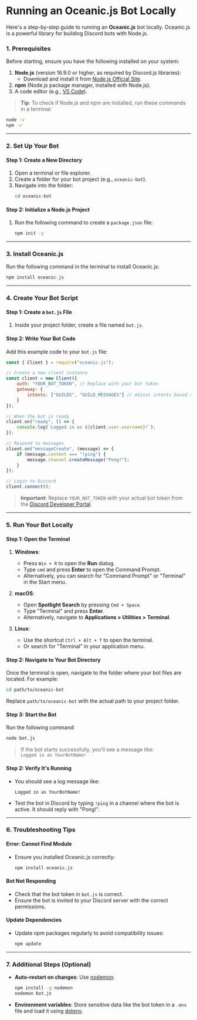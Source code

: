 # Running an Oceanic.js Bot Locally
Here's a step-by-step guide to running an **Oceanic.js** bot locally. Oceanic.js is a powerful library for building Discord bots with Node.js.

### **1. Prerequisites**

Before starting, ensure you have the following installed on your system:
1. **Node.js** (version 16.9.0 or higher, as required by Discord.js libraries):
   - Download and install it from [Node.js Official Site](https://nodejs.org/).
2. **npm** (Node.js package manager, installed with Node.js).
3. A code editor (e.g., [VS Code](https://code.visualstudio.com/)).

> **Tip**: To check if Node.js and npm are installed, run these commands in a terminal:
```bash
node -v
npm -v
```

---

### **2. Set Up Your Bot**

#### **Step 1: Create a New Directory**
1. Open a terminal or file explorer.
2. Create a folder for your bot project (e.g., `oceanic-bot`).
3. Navigate into the folder:
   ```bash
   cd oceanic-bot
   ```

#### **Step 2: Initialize a Node.js Project**
1. Run the following command to create a `package.json` file:
   ```bash
   npm init -y
   ```

---

### **3. Install Oceanic.js**
Run the following command in the terminal to install Oceanic.js:
```bash
npm install oceanic.js
```

---

### **4. Create Your Bot Script**

#### **Step 1: Create a `bot.js` File**
1. Inside your project folder, create a file named `bot.js`.

#### **Step 2: Write Your Bot Code**
Add this example code to your `bot.js` file:
```javascript
const { Client } = require("oceanic.js");

// Create a new client instance
const client = new Client({
    auth: "YOUR_BOT_TOKEN", // Replace with your bot token
    gateway: {
        intents: ["GUILDS", "GUILD_MESSAGES"] // Adjust intents based on your bot's needs
    }
});

// When the bot is ready
client.on("ready", () => {
    console.log(`Logged in as ${client.user.username}!`);
});

// Respond to messages
client.on("messageCreate", (message) => {
    if (message.content === "!ping") {
        message.channel.createMessage("Pong!");
    }
});

// Login to Discord
client.connect();
```

> **Important**: Replace `YOUR_BOT_TOKEN` with your actual bot token from the [Discord Developer Portal](https://discord.com/developers/applications).

---

### **5. Run Your Bot Locally**

#### **Step 1: Open the Terminal**
1. **Windows**:  
   - Press `Win + R` to open the **Run** dialog.  
   - Type `cmd` and press **Enter** to open the Command Prompt.  
   - Alternatively, you can search for "Command Prompt" or "Terminal" in the Start menu.
   
2. **macOS**:  
   - Open **Spotlight Search** by pressing `Cmd + Space`.  
   - Type "Terminal" and press **Enter**.  
   - Alternatively, navigate to **Applications > Utilities > Terminal**.

3. **Linux**:  
   - Use the shortcut `Ctrl + Alt + T` to open the terminal.  
   - Or search for "Terminal" in your application menu.

#### **Step 2: Navigate to Your Bot Directory**
Once the terminal is open, navigate to the folder where your bot files are located. For example:
```bash
cd path/to/oceanic-bot
```
Replace `path/to/oceanic-bot` with the actual path to your project folder.

#### **Step 3: Start the Bot**
Run the following command:
```bash
node bot.js
```

> If the bot starts successfully, you’ll see a message like:  
`Logged in as YourBotName!`

#### **Step 2: Verify It's Running**
- You should see a log message like:
  ```
  Logged in as YourBotName!
  ```
- Test the bot in Discord by typing `!ping` in a channel where the bot is active. It should reply with "Pong!".

---

### **6. Troubleshooting Tips**

#### **Error: Cannot Find Module**
- Ensure you installed Oceanic.js correctly:
  ```bash
  npm install oceanic.js
  ```

#### **Bot Not Responding**
- Check that the bot token in `bot.js` is correct.
- Ensure the bot is invited to your Discord server with the correct permissions.

#### **Update Dependencies**
- Update npm packages regularly to avoid compatibility issues:
  ```bash
  npm update
  ```

---

### **7. Additional Steps (Optional)**

- **Auto-restart on changes**: Use [nodemon](https://www.npmjs.com/package/nodemon):
  ```bash
  npm install -g nodemon
  nodemon bot.js
  ```

- **Environment variables**: Store sensitive data like the bot token in a `.env` file and load it using [dotenv](https://www.npmjs.com/package/dotenv).